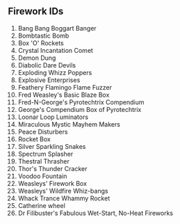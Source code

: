 ## Firework IDs
1. Bang Bang Boggart Banger
2. Bombtastic Bomb
3. Box 'O' Rockets
4. Crystal Incantation Comet
5. Demon Dung
6. Diabolic Dare Devils
7. Exploding Whizz Poppers
8. Explosive Enterprises
9. Feathery Flamingo Flame Fuzzer
10. Fred Weasley's Basic Blaze Box
11. Fred-N-George's Pyrotechtrix Compendium
12. George's Compendium Box of Pyrotechtrix
13. Loonar Loop Luminators
14. Miraculous Mystic Mayhem Makers
15. Peace Disturbers
16. Rocket Box
17. Silver Sparkling Snakes
18. Spectrum Splasher
19. Thestral Thrasher
20. Thor's Thunder Cracker
21. Voodoo Fountain
22. Weasleys' Firework Box
23. Weasleys' Wildfire Whiz-bangs
24. Whack Trance Whammy Rocket
25. Catherine wheel
26. Dr Filibuster's Fabulous Wet-Start, No-Heat Fireworks
